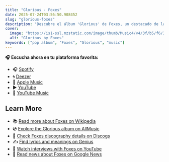 ```yaml
---
title: "Glorious - Foxes"
date: 2025-07-24T03:56:50.908452
slug: "glorious-foxes"
description: "Descubre el álbum 'Glorious' de Foxes, un destacado de la música pop."
cover:
  image: "https://is1-ssl.mzstatic.com/image/thumb/Music4/v4/3f/b5/f6/3fb5f69a-55f5-b3fa-854f-de3621a3884e/886444696524.jpg/500x500bb.jpg"
  alt: "Glorious by Foxes"
keywords: ["pop album", "Foxes", "Glorious", "music"]
---
```






**🎧 Escucha ahora en tu plataforma favorita:**

- 🎧 [Spotify](https://open.spotify.com/search/Glorious%20Foxes)
- 🌀 [Deezer](https://www.deezer.com/search/Glorious%20Foxes)
- 🍎 [Apple Music](https://music.apple.com/search?term=Glorious%20Foxes)
- ▶️ [YouTube](https://www.youtube.com/results?search_query=Glorious%20Foxes)
- 🎵 [YouTube Music](https://music.youtube.com/search?q=Glorious%20Foxes)

## Learn More

- 📚 [Read more about Foxes on Wikipedia](https://en.wikipedia.org/wiki/Foxes)
- 💿 [Explore the Glorious album on AllMusic](https://www.allmusic.com/search/albums/Glorious)
- 📀 [Check Foxes discography details on Discogs](https://www.discogs.com/search/?q=Glorious+Foxes&type=all)
- ✍️ [Find lyrics and meanings on Genius](https://genius.com/search?q=Glorious%20Foxes)
- 🎤 [Watch interviews with Foxes on YouTube](https://www.youtube.com/results?search_query=Foxes+interview)
- 📰 [Read news about Foxes on Google News](https://news.google.com/search?q=Foxes)